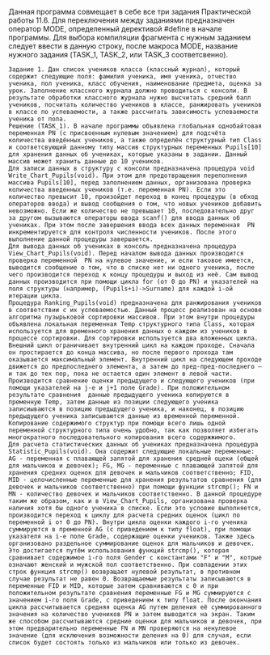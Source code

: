   Данная программа совмещает в себе все три задания Практической работы 11.6. Для переключения между заданиями предназначен оператор MODE, определенный дерективой #define в начале программы. Для выбора компиляции фрагмента с нужным заданием следует ввести в данную строку, после макроса MODE, название нужного задания (TASK_1, TASK_2, или TASK_3 соответсвенно).
  
    Задание 1. Дан список учеников класса (классный журнал), который содержит следующие поля: фамилия ученика, имя ученика, отчество ученика, пол ученика, класс обучения, наименование предмета, оценка за урок. Заполнение классного журнала должно проводиться с консоли. В результате обработки классного журнала нужно высчитать средний балл учеников, посчитать количество учеников в классе, ранжировать учеников в классе по успеваемости, а также рассчитать зависимость успеваемости ученика от пола.
    Решение (TASK_1). В начале программы объявлена глобальная однобайтовая переменная PN (с присвоенным нулевым значением) для подсчёта количества введённых учеников, а также определён структурный тип Class и соответсвующий данному типу массив структурных переменных Pupils[10] для хранения данных об учениках, которые указаны в задании. Данный массив может хранить данные до 10 учеников.
    Для записи данных в структуру с консоли предназначена процедура void Write_Chart_Pupils(void). При этом для предотвращения переполнения массива Pupils[10], перед заполнением данных, организована проверка количества введенных учеников (т.е. переменная PN). Если это количество превысит 10, произойдет переход в конец процедуры (в обход операторов ввода) и вывод сообщения о том, что новых учеников добавить невозможно. Если же количество не превышает 10, последовательно друг за другом вызываются операторы ввода scanf() для ввода данных об учениках. При этом после завершения ввода всех данных переменная  PN инкрементируется для контроля численности учеников. После этого выполнение данной процедуры завершается. 
    Для вывода данных об учениках в консоль предназначена процедура View_Chart_Pupils(void). Перед началом вывода данных производится проверка переменной  PN на нулевое значение, и если таковое имеется, выводится сообщение о том, что в списке нет ни одного ученика, после чего производится переход к концу процедуры и выход из неё. Сам вывод данных производится при помощи цикла for (от 0 до PN) и указателей на поля структуры (например, (Pupils+i)->Surname) для каждой i-ой итерации цикла.
    Процедура Ranking_Pupils(void) предназначена для ранжирования учеников в соответствии с их успеваемостью. Данный процесс реализован на основе алгоритма пузырьковой сортировки массивов. При этом внутри процедуры объявлена локальная переменная Temp структурного типа Class, которая используется для временного хранения данных о каждом из учеников в процессе сортировки. Для сортировки используется два вложенных цикла. Внешний цикл ограничивает внутренний цикл на каждом проходе. Сначала он простирается до конца массива, но после первого прохода там оказывается максимальный элемент. Внутренний цикл на следующем проходе движется до предпоследнего элемента, а затем до пред-пред-последнего — и так до тех пор, пока не остается один элемент в левой части. Производится сравнение оценки предыдущего и следующего учеников (при помощи указателей на j-е и j+1 поле Grade). При положительном результате сравнения  данные предыдущего ученика копируются в пременную Temp, затем данные из позиции следующего ученика записиываются в позицию предыдущего ученика, и наконец, в позицию предыдущего ученика записываются данные из временной переменной. Копирование содержимого структур при помощи всего лишь одной переменной структурного типа очень удобно, так как позволяет избегать многократного последовательного копирования всего содержжимого.
    Для расчета статистических данных об учениках предназначена процедура Statistic_Pupils(void). Она содержит следующие локальные переменные: AG - переменная с плавающей запятой для хранения средней оцеки (общей для мальчиков и девочек); FG, MG - переменные с плавающей запятой для хранения средних оценок для девочек и мальчиков соответственно; FID, MID - целочисленные переменные для хранения результатов сравнения (для девочек и мальчиков соответственно) при помощи функции strcmp(); FN и MN - количество девочек и мальчиков соответственно. В данной процедуре таким же образом, как и в View_Chart_Pupils, организована проверка наличия хотя бы одного ученика в списке. Если это условие выполняется, производится переход к циклу для расчета средних оценок (цикл по переменной i от 0 до PN). Внутри цикла оценки каждого i-го ученика суммируются в пременной AG (с приведением к типу float), при помощи указателя на i-е поле Grade, содержащие оценки учеников. Также здесь организовано раздельное суммирование оценок для мальчиков и девочек. Это достигается путём использования функций strcmp(), которая сравнивает содержимое i-го поля Gender с константами "F" и "M", котрые означают женский и мужской пол соответственно. При совпадении этих строк функция strcmp() возвращает нулевой результат, в противном случае результат не равен 0. Возвращаемые результаты записываются в переменные FID и MID, которые затем сравниваются с 0 и при положительном результате сравнения переменные FG и MG суммируются с значением i-го поля Grade, с приведением к типу float. После окончания цикла рассчитывается средняя оценка AG путем деления её суммированного значения на количество учеников PN и затем выводится на экран. Таким же способом рассчитываются средние оценки для мальчиков и девочек, при этом предварительно переменные FN и MN проверяются на ненулевое значение (для исключения возможности деления на 0) для случая, если список будет состоять только из мальчиков или только из девочек.
    
